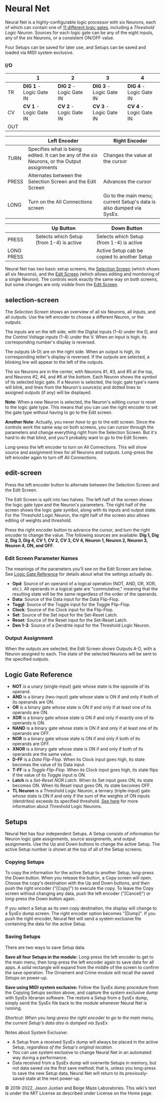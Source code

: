 # Neural Net

Neural Net is a highly-configurable logic processor with six Neurons, each of which can contain one of [11 different logic gates](#logic-gate-reference), including a *Threshold Logic Neuron*. Sources for each logic gate can be any of the eight inputs, any of the six Neurons, or a consistent ON/OFF value.

Four Setups can be saved for later use, and Setups can be saved and loaded via MIDI system exclusive.

### I/O

|     | 1                         | 2                         | 3                         | 4                         |
| --- | ------------------------- | ------------------------- | ------------------------- | ------------------------- |
| TR  | **DIG 1** - Logic Gate IN | **DIG 2** - Logic Gate IN | **DIG 3** - Logic Gate IN | **DIG 4** - Logic Gate IN |
| CV  | **CV 1** - Logic Gate IN  | **CV 2** - Logic Gate IN  | **CV 3** - Logic Gate IN  | **CV 4** - Logic Gate IN  |
| OUT |                           |                           |                           |                           |

|       | Left Encoder                                                                                | Right Encoder                                                       |
| ----- | ------------------------------------------------------------------------------------------- | ------------------------------------------------------------------- |
| TURN  | Specifies what is being edited. It can be any of the six Neurons, or the Output assignments | Changes the value at the cursor                                     |
| PRESS | Alternates between the Selection Screen and the Edit Screen                                 | Advances the cursor                                                 |
| LONG  | Turn on the All Connections screen                                                          | Go to the main menu; current Setup's data is also dumped via SysEx. |

|            | Up Button                                | Down Button                                 |
| ---------- | ---------------------------------------- | ------------------------------------------- |
| PRESS      | Selects which Setup (from 1-4) is active | Selects which Setup (from 1-4) is active    |
| LONG PRESS |                                          | Active Setup cab be copied to another Setup |

Neural Net has two basic setup screens, the [Selection Screen](selection-screen) (which shows all six Neurons), and the [Edit Screen](#edit-screen) (which allows editing and monitoring of a single Neuron). The controls work exactly the same way on both screens, but some changes are only visible from the [Edit Screen](#edit-screen).

## selection-screen
The *Selection Screen* shows an overview of all six Neurons, all inputs, and all outputs. Use the left encoder to choose a different Neuron, or the outputs.

The inputs are on the left side, with the Digital inputs (1-4) under the D, and the Control Voltage inputs (1-4) under the V. When an input is high, its corresponding number's display is reversed.

The outputs (A-D) are on the right side. When an output is high, its corresponding letter's display is reversed. If the outputs are selected, a blinking line will appear to the left of the outputs.

The six Neurons are in the center, with Neurons #1, #3, and #5 at the top, and Neurons #2, #4, and #6 at the bottom. Each Neuron shows the symbol of its selected logic gate. If a Neuron is selected, the logic gate type's name will blink, and lines from the Neuron's source(s) and dotted lines to assigned outputs (if any) will be displayed.

**Note**: When a new Neuron is selected, the Neuron's editing cursor is reset to the logic gate type. This means that you can use the right encoder to set the gate type without having to go to the Edit screen.

**Another Note**: Actually, you never _have_ to go to the edit screen. Since the controls work the same way on both screens, you can cursor through the parameters and change everything right from the Selection Screen. But it's hard to do that blind, and you'll probably want to go to the Edit Screen.

Long-press the left encoder to turn on All Connections. This will show source and assignment lines for all Neurons and outputs. Long-press the left encoder again to turn off All Connections.

## edit-screen
Press the left encoder button to alternate between the Selection Screen and the Edit Screen.

The Edit Screen is split into two halves. The left half of the screen shows the logic gate type and the Neuron's parameters. The right half of the screen shows the logic gate symbol, along with its inputs and output state. For the Threshold Logic Neuron, the right half of the screen also allows editing of weights and threshold.

Press the right encoder button to advance the cursor, and turn the right encoder to change the value. The following sources are available: **Dig 1, Dig 2, Dig 3, Dig 4, CV 1, CV 2, CV 3, CV 4, Neuron 1, Neuron 2, Neuron 3, Neuron 4, ON, and OFF**.

### Edit Screen Parameter Names

The meanings of the parameters you'll see on the Edit Screen are below. See [Logic Gate Reference](#logic-gate-reference) for details about what the settings actually do.

- **Opd**: Source of an operand of a logical operation (NOT, AND, OR, XOR, etc.). All operands in a logical gate are "commutative," meaning that the resulting state will be the same regardless of the order of the operands.
- **Data**: Source of the Data input for the Data Flip-Flop.
- **Toggl**: Source of the Toggle input for the Toggle Flip-Flop.
- **Clock**: Source of the Clock input for the Flip-Flop.
- **Set**: Source of the Set input for the Set-Reset Latch.
- **Reset**: Source of the Reset input for the Set-Reset Latch.
- **Den 1-3**: Source of a Dendrite input for the Threshold Logic Neuron.

### Output Assignment

When the outputs are selected, the Edit Screen shows Outputs A-D, with a Neuron assigned to each. The state of the selected Neurons will be sent to the specified outputs.

## Logic Gate Reference

- **NOT** is a unary (single-input) gate whose state is the opposite of its operand.
- **AND** is a binary (two-input) gate whose state is ON if and only if both of its operands are ON.
- **OR** is a binary gate whose state is ON if and only if at least one of its operands are ON.
- **XOR** is a binary gate whose state is ON if and only if exactly one of its operands is ON.
- **NAND** is a binary gate whose state is ON if and only if at least one of its operands are OFF.
- **NOR** is a binary gate whose state is ON if and only if both of its operands are OFF.
- **XNOR** is a binary gate whose state is ON if and only if both of its operands are the same value.
- **D-FF** is a _Data Flip-Flop_. When its Clock input goes high, its state becomes the value of its Data input.
- **T-FF** is a _Toggle Flip-Flop_. When its Clock input goes high, its state flips if the value of its Toggle input is ON.
- **Latch** is a _Set-Reset NOR Latch_. When its Set input goes ON, its state becomes ON. When its Reset input goes ON, its state becomes OFF.
- **TL Neuron** is a Threshold Logic Neuron, a ternary (triple-input) gate whose state is ON if and only if the sum of the weights of ON inputs (dendrites) exceeds its specified threshold. [See here](Threshold-Logic-Neuron) for more information about Threshold Logic Neurons.

## Setups

Neural Net has four independent Setups. A Setup consists of information for Neuron logic gate assignments, source assignments, and output assignments. Use the Up and Down buttons to change the active Setup. The active Setup number is shown at the top of all of the Setup screens.

### Copying Setups
To copy the information for the active Setup to another Setup, long-press the Down button. When you release the button, a Copy screen will open. Choose the copy's destination with the Up and Down buttons, and then push the right encoder ("[Copy]") to execute the copy. To leave the Copy screen without changing any data, push the left encoder ("[Cancel]") or long-press the Down button again.

If you select a Setup as its own copy destination, the display will change to a SysEx dump screen. The right encoder option becomes "[Dump]". If you push the right encoder, Neural Net will send a system exclusive file containing the data for the active Setup.

### Saving Setups
There are two ways to save Setup data.

**Save all four Setups in the module:** Long-press the left encoder to get to the main menu, then long-press the left encoder again to save data for all apps. A solid rectangle will expand from the middle of the screen to confirm the save operation. The Ornament and Crime module will recall the saved Setups on power-up.

**Save using MIDI system exclusive:** Follow the SysEx dump procedure from the Copying Setups section above, and capture the system exclusive dump with SysEx librarian software. The restore a Setup from a SysEx dump, simply send the SysEx file back to the module whenever Neural Net is running.

_Shortcut: When you long-press the right encoder to go to the main menu, the current Setup's data also is dumped via SysEx._

Notes about System Exclusive:

- A Setup from a received SysEx dump will always be placed in the active Setup, _regardless of the Setup's original location._
- You can use system exclusive to change Neural Net in an automated way during a performance.
- Data received from a SysEx dump will overwrite Setups in memory, but not data saved via the first save method; that is, unless you long-press to save the new Setup data, Neural Net will return to its previously-saved state at the next power-up.

© 2018-2022, Jason Justian and Beige Maze Laboratories. This wiki's text is under the MIT License as described under License on the Home page.
